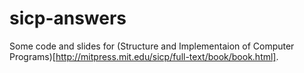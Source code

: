 sicp-answers
============
Some code and slides for (Structure and Implementaion of Computer Programs)[http://mitpress.mit.edu/sicp/full-text/book/book.html].
